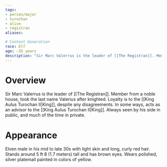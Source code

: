 ```yaml
---
tags:
- person/major
- turochan
- alive
- registran
aliases:

# Content Generation
race: Elf
age: ~35 years
description: "Sir Marc Valerrus is the leader of [[The Registran]]. Member from a noble house, took the last name Valerius after knighted. Loyalty is to the [[King Aulus Turochan II|King]], despite any disagreements. In some ways, acts as an advisor to the [[King Aulus Turochan II|King]]. Always seen by his side in public, and much of the time in private."
---
```

# Overview
Sir Marc Valerrus is the leader of [[The Registran]]. Member from a noble house, took the last name Valerius after knighted. Loyalty is to the [[King Aulus Turochan II|King]], despite any disagreements. In some ways, acts as an advisor to the [[King Aulus Turochan II|King]]. Always seen by his side in public, and much of the time in private.
# Appearance
Elven male in his mid to late 30s with light skin and long, curly red hair. Stands around 5 ft 8 (1.7 meters) tall and has brown eyes. Wears polished, silver platemail painted in colors of yellow.
